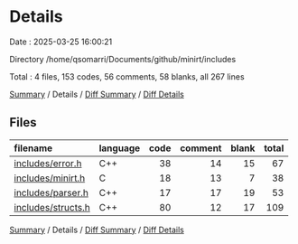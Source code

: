 # Details

Date : 2025-03-25 16:00:21

Directory /home/qsomarri/Documents/github/minirt/includes

Total : 4 files,  153 codes, 56 comments, 58 blanks, all 267 lines

[Summary](results.md) / Details / [Diff Summary](diff.md) / [Diff Details](diff-details.md)

## Files
| filename | language | code | comment | blank | total |
| :--- | :--- | ---: | ---: | ---: | ---: |
| [includes/error.h](/includes/error.h) | C++ | 38 | 14 | 15 | 67 |
| [includes/minirt.h](/includes/minirt.h) | C | 18 | 13 | 7 | 38 |
| [includes/parser.h](/includes/parser.h) | C++ | 17 | 17 | 19 | 53 |
| [includes/structs.h](/includes/structs.h) | C++ | 80 | 12 | 17 | 109 |

[Summary](results.md) / Details / [Diff Summary](diff.md) / [Diff Details](diff-details.md)